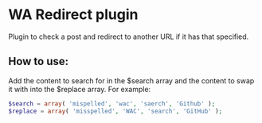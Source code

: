 # WA Redirect plugin
Plugin to check a post and redirect to another URL if it has that specified.
## How to use:
Add the content to search for in the $search array and the content to swap it with into the $replace array. For example:

```php
$search = array( 'mispelled', 'wac', 'saerch', 'Github' );
$replace = array( 'misspelled', 'WAC', 'search', 'GitHub' );
```
